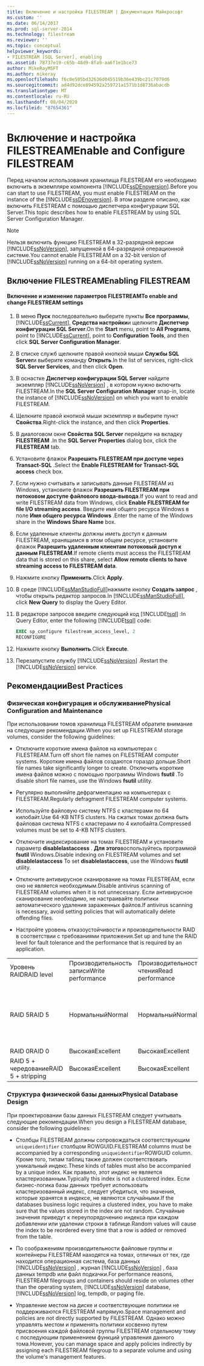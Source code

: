 ```yaml
---
title: Включение и настройка FILESTREAM | Документация Майкрософт
ms.custom: ''
ms.date: 06/14/2017
ms.prod: sql-server-2014
ms.technology: filestream
ms.reviewer: ''
ms.topic: conceptual
helpviewer_keywords:
- FILESTREAM [SQL Server], enabling
ms.assetid: 78737e19-c65b-48d9-8fa9-aa6f1e1bce73
author: MikeRayMSFT
ms.author: mikeray
ms.openlocfilehash: f6c0e505bd32636d045519b36e439bc21c7079d6
ms.sourcegitcommit: ad4d92dce894592a259721a1571b1d8736abacdb
ms.translationtype: MT
ms.contentlocale: ru-RU
ms.lasthandoff: 08/04/2020
ms.locfileid: "87654361"
---
```

# <a name="enable-and-configure-filestream"></a><span data-ttu-id="bd9b1-102">Включение и настройка FILESTREAM</span><span class="sxs-lookup"><span data-stu-id="bd9b1-102">Enable and Configure FILESTREAM</span></span>
  <span data-ttu-id="bd9b1-103">Перед началом использования хранилища FILESTREAM его необходимо включить в экземпляре компонента [!INCLUDE[ssDEnoversion](../../includes/ssdenoversion-md.md)].</span><span class="sxs-lookup"><span data-stu-id="bd9b1-103">Before you can start to use FILESTREAM, you must enable FILESTREAM on the instance of the [!INCLUDE[ssDEnoversion](../../includes/ssdenoversion-md.md)].</span></span> <span data-ttu-id="bd9b1-104">В этом разделе описано, как включить FILESTREAM с помощью диспетчера конфигурации SQL Server.</span><span class="sxs-lookup"><span data-stu-id="bd9b1-104">This topic describes how to enable FILESTREAM by using SQL Server Configuration Manager.</span></span>  
  
> [!NOTE]  
>  <span data-ttu-id="bd9b1-105">Нельзя включить функцию FILESTREAM в 32-разрядной версии [!INCLUDE[ssNoVersion](../../includes/ssnoversion-md.md)], запущенной в 64-разрядной операционной системе.</span><span class="sxs-lookup"><span data-stu-id="bd9b1-105">You cannot enable FILESTREAM on a 32-bit version of [!INCLUDE[ssNoVersion](../../includes/ssnoversion-md.md)] running on a 64-bit operating system.</span></span>  
  
##  <a name="enabling-filestream"></a><a name="enabling"></a> <span data-ttu-id="bd9b1-106">Включение FILESTREAM</span><span class="sxs-lookup"><span data-stu-id="bd9b1-106">Enabling FILESTREAM</span></span>  
  
#### <a name="to-enable-and-change-filestream-settings"></a><span data-ttu-id="bd9b1-107">Включение и изменение параметров FILESTREAM</span><span class="sxs-lookup"><span data-stu-id="bd9b1-107">To enable and change FILESTREAM settings</span></span>  
  
1.  <span data-ttu-id="bd9b1-108">В меню **Пуск** последовательно выберите пункты **Все программы**, [!INCLUDE[ssCurrent](../../includes/sscurrent-md.md)], **Средства настройки**и щелкните **Диспетчер конфигурации SQL Server**.</span><span class="sxs-lookup"><span data-stu-id="bd9b1-108">On the **Start** menu, point to **All Programs**, point to [!INCLUDE[ssCurrent](../../includes/sscurrent-md.md)], point to **Configuration Tools**, and then click **SQL Server Configuration Manager**.</span></span>  
  
2.  <span data-ttu-id="bd9b1-109">В списке служб щелкните правой кнопкой мыши **Службы SQL Server**и выберите команду **Открыть**.</span><span class="sxs-lookup"><span data-stu-id="bd9b1-109">In the list of services, right-click **SQL Server Services**, and then click **Open**.</span></span>  
  
3.  <span data-ttu-id="bd9b1-110">В оснастке **Диспетчер конфигурации SQL Server** найдите экземпляр [!INCLUDE[ssNoVersion](../../includes/ssnoversion-md.md)] , в котором нужно включить FILESTREAM.</span><span class="sxs-lookup"><span data-stu-id="bd9b1-110">In the **SQL Server Configuration Manager** snap-in, locate the instance of [!INCLUDE[ssNoVersion](../../includes/ssnoversion-md.md)] on which you want to enable FILESTREAM.</span></span>  
  
4.  <span data-ttu-id="bd9b1-111">Щелкните правой кнопкой мыши экземпляр и выберите пункт **Свойства**.</span><span class="sxs-lookup"><span data-stu-id="bd9b1-111">Right-click the instance, and then click **Properties**.</span></span>  
  
5.  <span data-ttu-id="bd9b1-112">В диалоговом окне **Свойства SQL Server** перейдите на вкладку **FILESTREAM** .</span><span class="sxs-lookup"><span data-stu-id="bd9b1-112">In the **SQL Server Properties** dialog box, click the **FILESTREAM** tab.</span></span>  
  
6.  <span data-ttu-id="bd9b1-113">Установите флажок **Разрешить FILESTREAM при доступе через Transact-SQL** .</span><span class="sxs-lookup"><span data-stu-id="bd9b1-113">Select the **Enable FILESTREAM for Transact-SQL access** check box.</span></span>  
  
7.  <span data-ttu-id="bd9b1-114">Если нужно считывать и записывать данные FILESTREAM из Windows, установите флажок **Разрешить FILESTREAM при потоковом доступе файлового ввода-вывода**.</span><span class="sxs-lookup"><span data-stu-id="bd9b1-114">If you want to read and write FILESTREAM data from Windows, click **Enable FILESTREAM for file I/O streaming access**.</span></span> <span data-ttu-id="bd9b1-115">Введите имя общего ресурса Windows в поле **Имя общего ресурса Windows** .</span><span class="sxs-lookup"><span data-stu-id="bd9b1-115">Enter the name of the Windows share in the **Windows Share Name** box.</span></span>  
  
8.  <span data-ttu-id="bd9b1-116">Если удаленные клиенты должны иметь доступ к данным FILESTREAM, хранящимся в этом общем ресурсе, установите флажок **Разрешить удаленным клиентам потоковый доступ к данным FILESTREAM**.</span><span class="sxs-lookup"><span data-stu-id="bd9b1-116">If remote clients must access the FILESTREAM data that is stored on this share, select **Allow remote clients to have streaming access to FILESTREAM data**.</span></span>  
  
9. <span data-ttu-id="bd9b1-117">Нажмите кнопку **Применить**.</span><span class="sxs-lookup"><span data-stu-id="bd9b1-117">Click **Apply**.</span></span>  
  
10. <span data-ttu-id="bd9b1-118">В среде [!INCLUDE[ssManStudioFull](../../includes/ssmanstudiofull-md.md)]нажмите кнопку **Создать запрос** , чтобы открыть редактор запросов.</span><span class="sxs-lookup"><span data-stu-id="bd9b1-118">In [!INCLUDE[ssManStudioFull](../../includes/ssmanstudiofull-md.md)], click **New Query** to display the Query Editor.</span></span>  
  
11. <span data-ttu-id="bd9b1-119">В редакторе запросов введите следующий код [!INCLUDE[tsql](../../includes/tsql-md.md)] :</span><span class="sxs-lookup"><span data-stu-id="bd9b1-119">In Query Editor, enter the following [!INCLUDE[tsql](../../includes/tsql-md.md)] code:</span></span>  
  
    ```sql  
    EXEC sp_configure filestream_access_level, 2  
    RECONFIGURE  
    ```  
  
12. <span data-ttu-id="bd9b1-120">Нажмите кнопку **Выполнить**.</span><span class="sxs-lookup"><span data-stu-id="bd9b1-120">Click **Execute**.</span></span>  
  
13. <span data-ttu-id="bd9b1-121">Перезапустите службу [!INCLUDE[ssNoVersion](../../includes/ssnoversion-md.md)] .</span><span class="sxs-lookup"><span data-stu-id="bd9b1-121">Restart the [!INCLUDE[ssNoVersion](../../includes/ssnoversion-md.md)] service.</span></span>  
  

  
##  <a name="best-practices"></a><a name="best"></a> <span data-ttu-id="bd9b1-122">Рекомендации</span><span class="sxs-lookup"><span data-stu-id="bd9b1-122">Best Practices</span></span>  
  
###  <a name="physical-configuration-and-maintenance"></a><a name="config"></a><span data-ttu-id="bd9b1-123">Физическая конфигурация и обслуживание</span><span class="sxs-lookup"><span data-stu-id="bd9b1-123">Physical Configuration and Maintenance</span></span>  
 <span data-ttu-id="bd9b1-124">При использовании томов хранилища FILESTREAM обратите внимание на следующие рекомендации.</span><span class="sxs-lookup"><span data-stu-id="bd9b1-124">When you set up FILESTREAM storage volumes, consider the following guidelines:</span></span>  
  
-   <span data-ttu-id="bd9b1-125">Отключите короткие имена файлов на компьютерах с FILESTREAM.</span><span class="sxs-lookup"><span data-stu-id="bd9b1-125">Turn off short file names on FILESTREAM computer systems.</span></span> <span data-ttu-id="bd9b1-126">Короткие имена файлов создаются гораздо дольше.</span><span class="sxs-lookup"><span data-stu-id="bd9b1-126">Short file names take significantly longer to create.</span></span> <span data-ttu-id="bd9b1-127">Отключить короткие имена файлов можно с помощью программы Windows **fsutil** .</span><span class="sxs-lookup"><span data-stu-id="bd9b1-127">To disable short file names, use the Windows **fsutil** utility.</span></span>  
  
-   <span data-ttu-id="bd9b1-128">Регулярно выполняйте дефрагментацию на компьютерах с FILESTREAM.</span><span class="sxs-lookup"><span data-stu-id="bd9b1-128">Regularly defragment FILESTREAM computer systems.</span></span>  
  
-   <span data-ttu-id="bd9b1-129">Используйте файловую систему NTFS с кластерами по 64 килобайт.</span><span class="sxs-lookup"><span data-stu-id="bd9b1-129">Use 64-KB NTFS clusters.</span></span> <span data-ttu-id="bd9b1-130">На сжатых томах должна быть файловая система NTFS с кластерами по 4 килобайта.</span><span class="sxs-lookup"><span data-stu-id="bd9b1-130">Compressed volumes must be set to 4-KB NTFS clusters.</span></span>  
  
-   <span data-ttu-id="bd9b1-131">Отключите индексирование на томах FILESTREAM и установите параметр **disablelastaccess** . **Для этого**воспользуйтесь программой **fsutil** Windows.</span><span class="sxs-lookup"><span data-stu-id="bd9b1-131">Disable indexing on FILESTREAM volumes and set **disablelastaccess** To set **disablelastaccess**, use the Windows **fsutil** utility.</span></span>  
  
-   <span data-ttu-id="bd9b1-132">Отключите антивирусное сканирование на томах FILESTREAM, если оно не является необходимым.</span><span class="sxs-lookup"><span data-stu-id="bd9b1-132">Disable antivirus scanning of FILESTREAM volumes when it is not unnecessary.</span></span> <span data-ttu-id="bd9b1-133">Если антивирусное сканирование необходимо, не настраивайте политики автоматического удаления зараженных файлов.</span><span class="sxs-lookup"><span data-stu-id="bd9b1-133">If antivirus scanning is necessary, avoid setting policies that will automatically delete offending files.</span></span>  
  
-   <span data-ttu-id="bd9b1-134">Настройте уровень отказоустойчивости и производительности RAID в соответствии с требованиями приложения.</span><span class="sxs-lookup"><span data-stu-id="bd9b1-134">Set up and tune the RAID level for fault tolerance and the performance that is required by an application.</span></span>  
  
||||||  
|-|-|-|-|-|  
|<span data-ttu-id="bd9b1-135">Уровень RAID</span><span class="sxs-lookup"><span data-stu-id="bd9b1-135">RAID level</span></span>|<span data-ttu-id="bd9b1-136">Производительность записи</span><span class="sxs-lookup"><span data-stu-id="bd9b1-136">Write performance</span></span>|<span data-ttu-id="bd9b1-137">Производительность чтения</span><span class="sxs-lookup"><span data-stu-id="bd9b1-137">Read performance</span></span>|<span data-ttu-id="bd9b1-138">Отказоустойчивость</span><span class="sxs-lookup"><span data-stu-id="bd9b1-138">Fault tolerance</span></span>|<span data-ttu-id="bd9b1-139">Remarks</span><span class="sxs-lookup"><span data-stu-id="bd9b1-139">Remarks</span></span>|  
|<span data-ttu-id="bd9b1-140">RAID 5</span><span class="sxs-lookup"><span data-stu-id="bd9b1-140">RAID 5</span></span>|<span data-ttu-id="bd9b1-141">Нормальный</span><span class="sxs-lookup"><span data-stu-id="bd9b1-141">Normal</span></span>|<span data-ttu-id="bd9b1-142">Нормальный</span><span class="sxs-lookup"><span data-stu-id="bd9b1-142">Normal</span></span>|<span data-ttu-id="bd9b1-143">Высокая</span><span class="sxs-lookup"><span data-stu-id="bd9b1-143">Excellent</span></span>|<span data-ttu-id="bd9b1-144">Производительность лучше, чем у диска или JBOD, но хуже, чем у RAID 0 или RAID 5 с чередованием.</span><span class="sxs-lookup"><span data-stu-id="bd9b1-144">Performance is better than one disk or JBOD; and less than RAID 0 or RAID 5 with striping.</span></span>|  
|<span data-ttu-id="bd9b1-145">RAID 0</span><span class="sxs-lookup"><span data-stu-id="bd9b1-145">RAID 0</span></span>|<span data-ttu-id="bd9b1-146">Высокая</span><span class="sxs-lookup"><span data-stu-id="bd9b1-146">Excellent</span></span>|<span data-ttu-id="bd9b1-147">Высокая</span><span class="sxs-lookup"><span data-stu-id="bd9b1-147">Excellent</span></span>|<span data-ttu-id="bd9b1-148">None</span><span class="sxs-lookup"><span data-stu-id="bd9b1-148">None</span></span>||  
|<span data-ttu-id="bd9b1-149">RAID 5 + чередование</span><span class="sxs-lookup"><span data-stu-id="bd9b1-149">RAID 5 + stripping</span></span>|<span data-ttu-id="bd9b1-150">Высокая</span><span class="sxs-lookup"><span data-stu-id="bd9b1-150">Excellent</span></span>|<span data-ttu-id="bd9b1-151">Высокая</span><span class="sxs-lookup"><span data-stu-id="bd9b1-151">Excellent</span></span>|<span data-ttu-id="bd9b1-152">Высокая</span><span class="sxs-lookup"><span data-stu-id="bd9b1-152">Excellent</span></span>|<span data-ttu-id="bd9b1-153">Самый дорогостоящий вариант.</span><span class="sxs-lookup"><span data-stu-id="bd9b1-153">Most expensive option.</span></span>|  
  

  
###  <a name="physical-database-design"></a><a name="database"></a><span data-ttu-id="bd9b1-154">Структура физической базы данных</span><span class="sxs-lookup"><span data-stu-id="bd9b1-154">Physical Database Design</span></span>  
 <span data-ttu-id="bd9b1-155">При проектировании базы данных FILESTREAM следует учитывать следующие рекомендации.</span><span class="sxs-lookup"><span data-stu-id="bd9b1-155">When you design a FILESTREAM database, consider the following guidelines:</span></span>  
  
-   <span data-ttu-id="bd9b1-156">Столбцы FILESTREAM должны сопровождаться соответствующим `uniqueidentifier` столбцом ROWGUID.</span><span class="sxs-lookup"><span data-stu-id="bd9b1-156">FILESTREAM columns must be accompanied by a corresponding `uniqueidentifier`ROWGUID column.</span></span> <span data-ttu-id="bd9b1-157">Кроме того, типам таблиц также должен соответствовать уникальный индекс.</span><span class="sxs-lookup"><span data-stu-id="bd9b1-157">These kinds of tables must also be accompanied by a unique index.</span></span> <span data-ttu-id="bd9b1-158">Как правило, этот индекс не является кластеризованным.</span><span class="sxs-lookup"><span data-stu-id="bd9b1-158">Typically this index is not a clustered index.</span></span> <span data-ttu-id="bd9b1-159">Если бизнес-логика базы данных требует использовать кластеризованный индекс, следует убедиться, что значения, которые хранятся в индексе, не являются случайными.</span><span class="sxs-lookup"><span data-stu-id="bd9b1-159">If the databases business logic requires a clustered index, you have to make sure that the values stored in the index are not random.</span></span> <span data-ttu-id="bd9b1-160">Случайные значения приведут к переупорядочению индекса при каждом добавлении или удалении строки в таблице.</span><span class="sxs-lookup"><span data-stu-id="bd9b1-160">Random values will cause the index to be reordered every time that a row is added or removed from the table.</span></span>  
  
-   <span data-ttu-id="bd9b1-161">По соображениям производительности файловые группы и контейнеры FILESTREAM находятся на томах, отличных от тех, где находится операционная система, база данных [!INCLUDE[ssNoVersion](../../includes/ssnoversion-md.md)] , журнал [!INCLUDE[ssNoVersion](../../includes/ssnoversion-md.md)] , база данных tempdb или файл подкачки.</span><span class="sxs-lookup"><span data-stu-id="bd9b1-161">For performance reasons, FILESTREAM filegroups and containers should reside on volumes other than the operating system, [!INCLUDE[ssNoVersion](../../includes/ssnoversion-md.md)] database, [!INCLUDE[ssNoVersion](../../includes/ssnoversion-md.md)] log, tempdb, or paging file.</span></span>  
  
-   <span data-ttu-id="bd9b1-162">Управление местом на диске и соответствующие политики не поддерживаются FILESTREAM напрямую.</span><span class="sxs-lookup"><span data-stu-id="bd9b1-162">Space management and policies are not directly supported by FILESTREAM.</span></span> <span data-ttu-id="bd9b1-163">Однако можно управлять местом и применять политики косвенно путем присвоения каждой файловой группы FILESTREAM отдельному тому с последующим применением функций управления данного тома.</span><span class="sxs-lookup"><span data-stu-id="bd9b1-163">However, you can manage space and apply policies indirectly by assigning each FILESTREAM filegroup to a separate volume and using the volume's management features.</span></span>  
  
  
